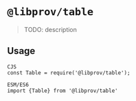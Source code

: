 # `@libprov/table`

> TODO: description

## Usage

```
CJS
const Table = require('@libprov/table');

ESM/ES6
import {Table} from '@libprov/table'
```
